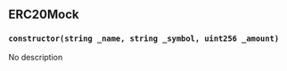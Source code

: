 ## ERC20Mock





### `constructor(string _name, string _symbol, uint256 _amount)`
No description





